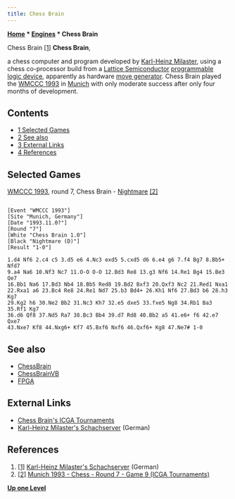 ```yaml
---
title: Chess Brain
---
```

**[Home](Home "Home") * [Engines](Engines "Engines") * Chess Brain**

[](http://www.schachserver.de/index.html) Chess Brain <a id="cite-note-1" href="#cite-ref-1">[1]</a>
**Chess Brain**,

a chess computer and program developed by [Karl-Heinz Milaster](Karl-Heinz_Milaster "Karl-Heinz Milaster"), using a chess co-processor build from a [Lattice Semiconductor](https://en.wikipedia.org/wiki/Lattice_Semiconductor) [programmable logic device](https://en.wikipedia.org/wiki/Programmable_logic_device), apparently as hardware [move generator](Move_Generation "Move Generation"). Chess Brain played the [WMCCC 1993](WMCCC_1993 "WMCCC 1993") in [Munich](https://en.wikipedia.org/wiki/Munich) with only moderate success after only four months of development.

## Contents

- [1 Selected Games](#selected-games)
- [2 See also](#see-also)
- [3 External Links](#external-links)
- [4 References](#references)

## Selected Games

[WMCCC 1993](WMCCC_1993 "WMCCC 1993"), round 7, Chess Brain - [Nightmare](Nightmare_GER "Nightmare GER") <a id="cite-note-2" href="#cite-ref-2">[2]</a>

```

[Event "WMCCC 1993"]
[Site "Munich, Germany"]
[Date "1993.11.0?"]
[Round "7"]
[White "Chess Brain 1.0"]
[Black "Nightmare (D)"]
[Result "1-0"]

1.d4 Nf6 2.c4 c5 3.d5 e6 4.Nc3 exd5 5.cxd5 d6 6.e4 g6 7.f4 Bg7 8.Bb5+ Nfd7
9.a4 Na6 10.Nf3 Nc7 11.O-O O-O 12.Bd3 Re8 13.g3 Nf6 14.Re1 Bg4 15.Be3 Qe7 
16.Bb1 Na6 17.Bd3 Nb4 18.Bb5 Red8 19.Bd2 Bxf3 20.Qxf3 Nc2 21.Red1 Nxa1 
22.Rxa1 a6 23.Bc4 Re8 24.Re1 Nd7 25.b3 Bd4+ 26.Kh1 Nf6 27.Bd3 b6 28.h3 Kg7 
29.Kg2 h6 30.Ne2 Bb2 31.Nc3 Kh7 32.e5 dxe5 33.fxe5 Ng8 34.Rb1 Ba3 35.Rf1 Kg7 
36.d6 Qf8 37.Nd5 Ra7 38.Bc3 Bb4 39.d7 Rd8 40.Bb2 a5 41.e6+ f6 42.e7 Qxe7 
43.Nxe7 Kf8 44.Nxg6+ Kf7 45.Bxf6 Nxf6 46.Qxf6+ Kg8 47.Ne7# 1-0

```

## See also

- [ChessBrain](ChessBrain "ChessBrain")
- [ChessBrainVB](ChessBrainVB "ChessBrainVB")
- [FPGA](FPGA "FPGA")

## External Links

- [Chess Brain's ICGA Tournaments](https://www.game-ai-forum.org/icga-tournaments/program.php?id=207)
- [Karl-Heinz Milaster's Schachserver](http://www.schachserver.de/index.html) (German)

## References

1. <a id="cite-ref-1" href="#cite-note-1">[1]</a> [Karl-Heinz Milaster's Schachserver](http://www.schachserver.de/index.html) (German)
1. <a id="cite-ref-2" href="#cite-note-2">[2]</a> [Munich 1993 - Chess - Round 7 - Game 9 (ICGA Tournaments)](https://www.game-ai-forum.org/icga-tournaments/round.php?tournament=57&round=7&id=9)

**[Up one Level](Engines "Engines")**

